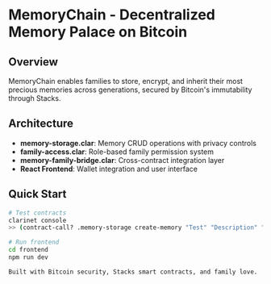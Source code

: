 # MemoryChain - Decentralized Memory Palace on Bitcoin

## Overview
MemoryChain enables families to store, encrypt, and inherit their most precious memories across generations, secured by Bitcoin's immutability through Stacks.

## Architecture
- **memory-storage.clar**: Memory CRUD operations with privacy controls
- **family-access.clar**: Role-based family permission system
- **memory-family-bridge.clar**: Cross-contract integration layer
- **React Frontend**: Wallet integration and user interface

## Quick Start
```bash
# Test contracts
clarinet console
>> (contract-call? .memory-storage create-memory "Test" "Description" "QmHash" "photo" (some u1) false)

# Run frontend
cd frontend
npm run dev

Built with Bitcoin security, Stacks smart contracts, and family love.